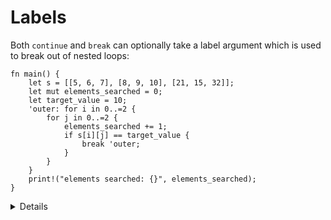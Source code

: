# Labels

Both `continue` and `break` can optionally take a label argument which is used
to break out of nested loops:

```rust,editable
fn main() {
    let s = [[5, 6, 7], [8, 9, 10], [21, 15, 32]];
    let mut elements_searched = 0;
    let target_value = 10;
    'outer: for i in 0..=2 {
        for j in 0..=2 {
            elements_searched += 1;
            if s[i][j] == target_value {
                break 'outer;
            }
        }
    }
    print!("elements searched: {}", elements_searched);
}
```

<details>

- Note that `loop` is the only looping construct which returns a non-trivial
  value. This is because it's guaranteed to be entered at least once (unlike
  `while` and `for` loops).

</details>
